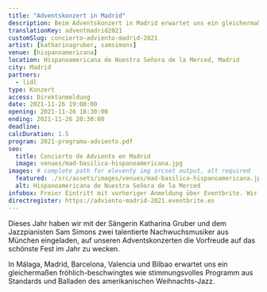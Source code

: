 ```yaml
---
title: "Adventskonzert in Madrid"
description: Beim Adventskonzert in Madrid erwartet uns ein gleichermaßen fröhlich-beschwingtes wie stimmungsvolles Programm aus Standards und Balladen des Weihnachts-Jazz.
translationKey: adventmadrid2021
customSlug: concierto-adviento-madrid-2021
artist: [katharinagruber, samsimons]
venue: [hispanoamericana]
location: Hispanoamericana de Nuestra Señora de la Merced, Madrid
city: Madrid
partners:
  - lidl
type: Konzert
access: Direktanmeldung
date: 2021-11-26 19:00:00
opening: 2021-11-26 18:30:00
ending: 2021-11-26 20:30:00
deadline:
calcDuration: 1.5
program: 2021-programa-adviento.pdf
seo:
  title: Concierto de Adviento en Madrid
  image: venues/mad-basilica-hispanoamericana.jpg
images: # complete path for eleventy img srcset output, alt required
  featured: ./src/assets/images/venues/mad-basilica-hispanoamericana.jpg
  alt: Hispanoamericana de Nuestra Señora de la Merced
infobox: Freier Eintritt mit vorheriger Anmeldung über Eventbrite. Wir freuen uns über eine kleine Spende für den Veranstaltungsort.
directregister: https://adviento-madrid-2021.eventbrite.es
---
```


Dieses Jahr haben wir mit der Sängerin Katharina Gruber und dem Jazzpianisten Sam Simons zwei talentierte Nachwuchsmusiker aus München eingeladen, auf unseren Adventskonzerten die Vorfreude auf das schönste Fest im Jahr zu wecken.

In Málaga, Madrid, Barcelona, Valencia und Bilbao erwartet uns ein gleichermaßen fröhlich-beschwingtes wie stimmungsvolles Programm aus Standards und Balladen des amerikanischen Weihnachts-Jazz.
